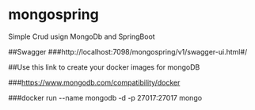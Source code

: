 # mongospring
Simple Crud usign MongoDb and SpringBoot

##Swagger
###http://localhost:7098/mongospring/v1/swagger-ui.html#/

##Use this link to create your docker images for mongoDB

###https://www.mongodb.com/compatibility/docker

###docker run --name mongodb -d -p 27017:27017 mongo
